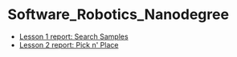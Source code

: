 # Software_Robotics_Nanodegree

* [Lesson 1 report: Search Samples](https://github.com/FortinoDiVinci/Software_Robotics_Nanodegree/blob/master/report_lesson1.md)
* [Lesson 2 report: Pick n' Place](https://github.com/FortinoDiVinci/Software_Robotics_Nanodegree/blob/master/report_lesson2.md)
